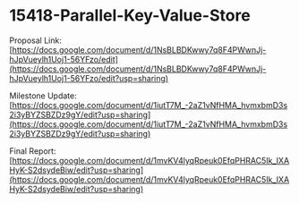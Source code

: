 # 15418-Parallel-Key-Value-Store

Proposal Link: [https://docs.google.com/document/d/1NsBLBDKwwy7q8F4PWwnJj-hJpVueylh1Uoj1-56YFzo/edit](https://docs.google.com/document/d/1NsBLBDKwwy7q8F4PWwnJj-hJpVueylh1Uoj1-56YFzo/edit?usp=sharing)

Milestone Update: [https://docs.google.com/document/d/1iutT7M_-2aZ1vNfHMA_hvmxbmD3s2i3yBYZSBZDz9gY/edit?usp=sharing](https://docs.google.com/document/d/1iutT7M_-2aZ1vNfHMA_hvmxbmD3s2i3yBYZSBZDz9gY/edit?usp=sharing)

Final Report: [https://docs.google.com/document/d/1mvKV4lyqRpeuk0EfqPHRAC5Ik_IXAHyK-S2dsydeBiw/edit?usp=sharing](https://docs.google.com/document/d/1mvKV4lyqRpeuk0EfqPHRAC5Ik_IXAHyK-S2dsydeBiw/edit?usp=sharing)